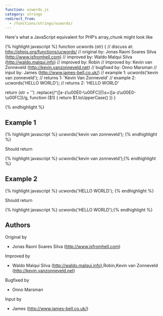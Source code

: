 ```yaml
---
function: ucwords.js
category: strings
redirect_from:
  - /functions/strings/ucwords/
---
```


<!-- WARNING! This file is auto generated by `npm run web:inject`, do not edit by hand -->

Here's what a JavaScript equivalent for PHP’s array_chunk might look like

{% highlight javascript %}
function ucwords (str) {
  //  discuss at: http://phpjs.org/functions/ucwords/
  // original by: Jonas Raoni Soares Silva (http://www.jsfromhell.com)
  // improved by: Waldo Malqui Silva (http://waldo.malqui.info)
  // improved by: Robin
  // improved by: Kevin van Zonneveld (http://kevin.vanzonneveld.net)
  // bugfixed by: Onno Marsman
  //    input by: James (http://www.james-bell.co.uk/)
  //   example 1: ucwords('kevin van  zonneveld');
  //   returns 1: 'Kevin Van  Zonneveld'
  //   example 2: ucwords('HELLO WORLD');
  //   returns 2: 'HELLO WORLD'

  return (str + '')
    .replace(/^([a-z\u00E0-\u00FC])|\s+([a-z\u00E0-\u00FC])/g, function ($1) {
      return $1.toUpperCase()
    })
}

{% endhighlight %}

## Example 1

{% highlight javascript %}
ucwords('kevin van  zonneveld');
{% endhighlight %}

Should return

{% highlight javascript %}
ucwords('kevin van  zonneveld');{% endhighlight %}

## Example 2

{% highlight javascript %}
ucwords('HELLO WORLD');
{% endhighlight %}

Should return

{% highlight javascript %}
ucwords('HELLO WORLD');{% endhighlight %}


## Authors


Original by

- Jonas Raoni Soares Silva (http://www.jsfromhell.com)


Improved by

- Waldo Malqui Silva (http://waldo.malqui.info),Robin,Kevin van Zonneveld (http://kevin.vanzonneveld.net)


Bugfixed by

- Onno Marsman


Input by

- James (http://www.james-bell.co.uk/)

